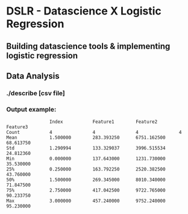 # DSLR - Datascience X Logistic Regression
## Building datascience tools & implementing logistic regression

## Data Analysis
### ./describe [csv file]
### Output example:
```
                Index           Feature1        Feature2        Feature3        
Count           4               4               4               4               
Mean            1.500000        283.393250      6751.162500     68.613750       
Std             1.290994        133.329037      3996.515534     24.812360       
Min             0.000000        137.643000      1231.730000     35.530000       
25%             0.250000        163.792250      2520.382500     43.760000       
50%             1.500000        269.345000      8010.340000     71.847500       
75%             2.750000        417.042500      9722.765000     90.233750       
Max             3.000000        457.240000      9752.240000     95.230000  
```
